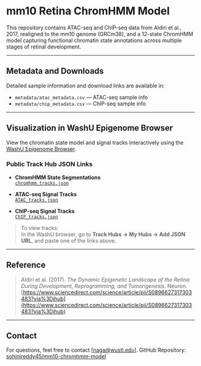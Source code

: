 # mm10 Retina ChromHMM Model 

This repository contains ATAC-seq and ChIP-seq data from Aldiri et al., 2017, realigned to the mm10 genome (GRCm38), and a 12-state ChromHMM model capturing functional chromatin state annotations across multiple stages of retinal development.

---

##  Metadata and Downloads

Detailed sample information and download links are available in:

- `metadata/atac_metadata.csv` — ATAC-seq sample info  
- `metadata/chip_metadata.csv` — ChIP-seq sample info


---

##  Visualization in WashU Epigenome Browser

View the chromatin state model and signal tracks interactively using the [WashU Epigenome Browser](https://epigenomegateway.wustl.edu/).

###  Public Track Hub JSON Links

- **ChromHMM State Segmentations**  
  [`chromhmm_tracks.json`](https://aldiri-2017-retina-epigenome.s3.us-east-2.amazonaws.com/ChIP/ChromHMM/chromhmm_tracks.json)

- **ATAC-seq Signal Tracks**  
  [`ATAC_tracks.json`](https://aldiri-2017-retina-epigenome.s3.us-east-2.amazonaws.com/ATAC/ATAC_tracks.json)

- **ChIP-seq Signal Tracks**  
  [`ChIP_tracks.json`](https://aldiri-2017-retina-epigenome.s3.us-east-2.amazonaws.com/ChIP/ChIP_tracks.json)

> To view tracks:  
> In the WashU browser, go to **Track Hubs → My Hubs → Add JSON URL**, and paste one of the links above.

---

##  Reference

> Aldiri et al. (2017). *The Dynamic Epigenetic Landscape of the Retina During Development, Reprogramming, and Tumorigenesis*. Neuron.  
> [https://www.sciencedirect.com/science/article/pii/S0896627317303483?via%3Dihub](https://www.sciencedirect.com/science/article/pii/S0896627317303483?via%3Dihub)

---

##  Contact

For questions, feel free to contact [naga@wustl.edu].
GitHub Repository: [sohinireddy45/mm10-chromhmm-model](https://github.com/sohinireddy45/mm10-chromhmm-model)



